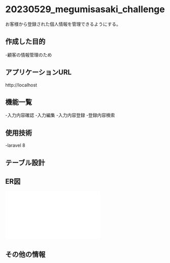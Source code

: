 # 20230529_megumisasaki_challenge
お客様から登録された個人情報を管理できるようにする。

## 作成した目的
-顧客の情報管理のため
## アプリケーションURL
http://localhost
## 機能一覧
-入力内容確認
-入力編集
-入力内容登録
-登録内容検索

## 使用技術
-laravel 8

## テーブル設計

## ER図
![ER図](Challenge_From_Coachtech.drawio.pdf)
## その他の情報
